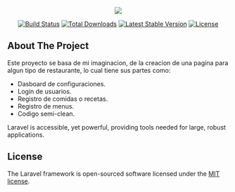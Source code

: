 <p align="center"><img src="https://laravel.com/assets/img/components/logo-laravel.svg"></p>

<p align="center">
<a href="https://travis-ci.org/laravel/framework"><img src="https://travis-ci.org/laravel/framework.svg" alt="Build Status"></a>
<a href="https://packagist.org/packages/laravel/framework"><img src="https://poser.pugx.org/laravel/framework/d/total.svg" alt="Total Downloads"></a>
<a href="https://packagist.org/packages/laravel/framework"><img src="https://poser.pugx.org/laravel/framework/v/stable.svg" alt="Latest Stable Version"></a>
<a href="https://packagist.org/packages/laravel/framework"><img src="https://poser.pugx.org/laravel/framework/license.svg" alt="License"></a>
</p>

## About The Project

Este proyecto se basa de mi imaginacion, de la creacion de una pagina para algun tipo de restaurante, lo cual tiene sus partes como:

- Dasboard de configuraciones.
- Login de usuarios.
- Registro de comidas o recetas.
- Registro de menus.
- Codigo semi-clean.

Laravel is accessible, yet powerful, providing tools needed for large, robust applications.


## License

The Laravel framework is open-sourced software licensed under the [MIT license](https://opensource.org/licenses/MIT).
